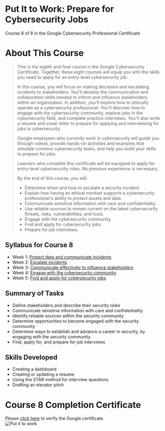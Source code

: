 # Put It to Work: Prepare for Cybersecurity Jobs
Course 8 of 8 in the Google Cybersecurity Professional Certificate
# About This Course
> This is the eighth and final course in the Google Cybersecurity Certificate. Together, these eight courses will equip you with the skills you need to apply for an entry-level cybersecurity job.
> 
> In this course, you will focus on making decisions and escalating incidents to stakeholders. You'll develop the communication and collaboration skills needed to inform and influence stakeholders within an organization. In addition, you'll explore how to ethically operate as a cybersecurity professional. You'll discover how to engage with the cybersecurity community, explore jobs in the cybersecurity field, and complete practice interviews. You'll also write a resume and cover letter to prepare for applying and interviewing for jobs in cybersecurity.
>
> Google employees who currently work in cybersecurity will guide you through videos, provide hands-on activities and examples that simulate common cybersecurity tasks, and help you build your skills to prepare for jobs.
>
> Learners who complete this certificate will be equipped to apply for entry-level cybersecurity roles. No previous experience is necessary.
>
> By the end of this course, you will:
> - Determine when and how to escalate a security incident.
> - Explain how having an ethical mindset supports a cybersecurity professional's ability to protect assets and data.
> - Communicate sensitive information with care and confidentiality.
> - Use reliable sources to remain current on the latest cybersecurity threats, risks, vulnerabilities, and tools.
> - Engage with the cybersecurity community.
> - Find and apply for cybersecurity jobs.
> - Prepare for job interviews.
## Syllabus for Course 8
- Week 1: [Protect data and communicate incidents](https://github.com/KailaniBailey/Google-Cybersecurity-Professional-Certificate/tree/main/Course%208:%20Put%20It%20to%20Work:%20Prepare%20for%20Cybersecurity%20Jobs/Protect%20data%20and%20communicate%20incidents)
- Week 2: [Escalate incidents](https://github.com/KailaniBailey/Google-Cybersecurity-Professional-Certificate/tree/main/Course%208:%20Put%20It%20to%20Work:%20Prepare%20for%20Cybersecurity%20Jobs/Escalate%20incidents)
- Week 3: [Communicate effectively to influence stakeholders](https://github.com/KailaniBailey/Google-Cybersecurity-Professional-Certificate/tree/main/Course%208:%20Put%20It%20to%20Work:%20Prepare%20for%20Cybersecurity%20Jobs/Communicate%20effectively%20to%20influence%20stakeholders)
- Week 4: [Engage with the cybersecurity community](https://github.com/KailaniBailey/Google-Cybersecurity-Professional-Certificate/tree/main/Course%208:%20Put%20It%20to%20Work:%20Prepare%20for%20Cybersecurity%20Jobs/Engage%20with%20the%20cybersecurity%20community)
- Week 5: [Find and apply for cybersecurity jobs](https://github.com/KailaniBailey/Google-Cybersecurity-Professional-Certificate/tree/main/Course%208:%20Put%20It%20to%20Work:%20Prepare%20for%20Cybersecurity%20Jobs/Find%20and%20apply%20for%20cybersecurity%20jobs)
## Summary of Tasks
- Define stakeholders and describe their security roles
- Communicate sensitive information with care and confidentiality
- Identify reliable sources within the security community
- Determine opportunities to become engaged with the security community
- Determine ways to establish and advance a career in security, by engaging with the security community
- Find, apply for, and prepare for job interviews
## Skills Developed
- Creating a dashboard
- Creating or updating a resume
- Using the STAR method for interview questions
- Drafting an elevator pitch
# Course 8 Completion Certificate
Please [click here](https://www.coursera.org/account/accomplishments/verify/298WY0IYQ641) to verify the Google certificate. <br>
![Put it to work](https://github.com/user-attachments/assets/00013cd3-c7dc-42cc-b353-40b3bae86341)
